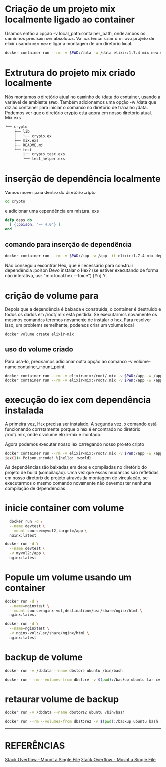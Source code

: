 # Criação de um projeto mix localmente ligado ao container
Usamos então a opção -v local_path:container_path, onde ambos os caminhos precisam ser absolutos. Vamos tentar criar um novo projeto de elixir usando `mix new` e ligar a montagem de um diretório local.

```sh
docker container run --rm -v $PWD:/data -w /data elixir:1.7.4 mix new crypto
```



# Extrutura do projeto mix criado localmente
Nós montamos o diretório atual no caminho de /data do container, usando a variável de ambiente `$PWD`. Também adicionamos uma opção -w /data que diz ao container para iniciar o comando no diretório de trabalho /data. Podemos ver que o diretório crypto está agora em nosso diretório atual. Mix.exs

```sh
└── crypto
    ├── lib
    │   └── crypto.ex
    ├── mix.exs
    ├── README.md
    └── test
        ├── crypto_test.exs
        └── test_helper.exs
```



# inserção de dependência localmente 
Vamos mover para dentro do diretório cripto 
```sh
cd crypto
```

e adicionar uma dependência em mistura. exs
```ex
defp deps do
  [ {:poison, "~> 4.0"} ]
end
```

## comando para inserção de dependência
```sh
docker container run --rm -v $PWD:/app -w /app -it elixir:1.7.4 mix deps.get
```

Não conseguiu encontrar Hex, que é necessário para construir dependência :poison
Devo instalar o Hex? (se estiver executando de forma não interativa, use "mix local.hex --force") [Yn] Y.



# crição de volume para
Depois que a dependência é baixada e construída, o container é destruído e todos os dados em /root/.mix está perdida. Se executarmos novamente os mesmos comandos teremos novamente de instalar o hex. Para resolver isso, um problema semelhante, podemos criar um volume local

```sh
docker volume create elixir-mix
```


## uso do volume criado
Para usá-lo, precisamos adicionar outra opção ao comando -v volume-name:container_mount_point.

```sh
docker container run --rm -v elixir-mix:/root/.mix -v $PWD:/app -w /app -it  elixir:1.7.4 mix deps.get # adição das dependências
docker container run --rm -v elixir-mix:/root/.mix -v $PWD:/app -w /app -it  elixir:1.7.4 mix deps.get # teste se as dependências foram adicionadas
```


# execução do iex com dependência instalada
A primeira vez, Hex precisa ser instalado. A segunda vez, o comando está funcionando corretamente porque o hex é encontrado no diretório /root/.mix, onde o volume elixir-mix é montado.

Agora podemos executar nosso iex carregando nosso projeto cripto

```sh
docker container run --rm -v elixir-mix:/root/.mix -v $PWD:/app -w /app -it  elixir:1.7.4 iex -S mix
iex(1)> Poison.encode! %{hello: :world}
```

As dependências são baixadas em deps e compiladas no diretório do projeto de build (compilação). Uma vez que essas mudanças são refletidas em nosso diretório de projeto através da montagem de vinculação, se executarmos o mesmo comando novamente não devemos ter nenhuma compilação de dependências


# inicie container com volume
```sh
  docker run -d \
  --name devtest \
  --mount source=myvol2,target=/app \
  nginx:latest
```

```sh
docker run -d \
  --name devtest \
  -v myvol2:/app \
  nginx:latest
```

# Popule um volume usando um container
```sh
docker run -d \
  --name=nginxtest \
  --mount source=nginx-vol,destination=/usr/share/nginx/html \
  nginx:latest
```

```sh
docker run -d \
  --name=nginxtest \
  -v nginx-vol:/usr/share/nginx/html \
  nginx:latest
```


# backup de volume
```sh
docker run -v /dbdata --name dbstore ubuntu /bin/bash
```

```sh
docker run --rm --volumes-from dbstore -v $(pwd):/backup ubuntu tar cvf /backup/backup.tar /dbdata
```


# retaurar volume de backup
```sh
docker run -v /dbdata --name dbstore2 ubuntu /bin/bash
```

```sh
docker run --rm --volumes-from dbstore2 -v $(pwd):/backup ubuntu bash -c "cd /dbdata && tar xvf /backup/backup.tar --strip 1"
```

---

# REFERÊNCIAS
[Stack Overflow - Mount a Single File](https://stackoverflow.com/questions/42248198/how-to-mount-a-single-file-in-a-volume)
[Stack Overflow - Mount a Single File](https://stackoverflow.com/questions/54657370/mount-single-file-from-volume-using-docker-compose)
